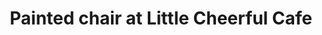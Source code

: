 ---
title: "Painted chair at Little Cheerful Cafe"
near:
  - Family at Little Cheerful Cafe
picture: "/assets/camera-roll/2018/03/2018-03-05-painted-chair-at-little-cheerful-cafe/20180305_203700203_iOS.jpg"
thumbnail: "/assets/camera-roll/2018/03/2018-03-05-painted-chair-at-little-cheerful-cafe/20180305_203700203_iOS-thumbnail.jpg"
tags:
  - photograph
  - Artist Unknown
  - chair
  - restaurant
  - Little Cheerful Cafe
  - Bellingham
---